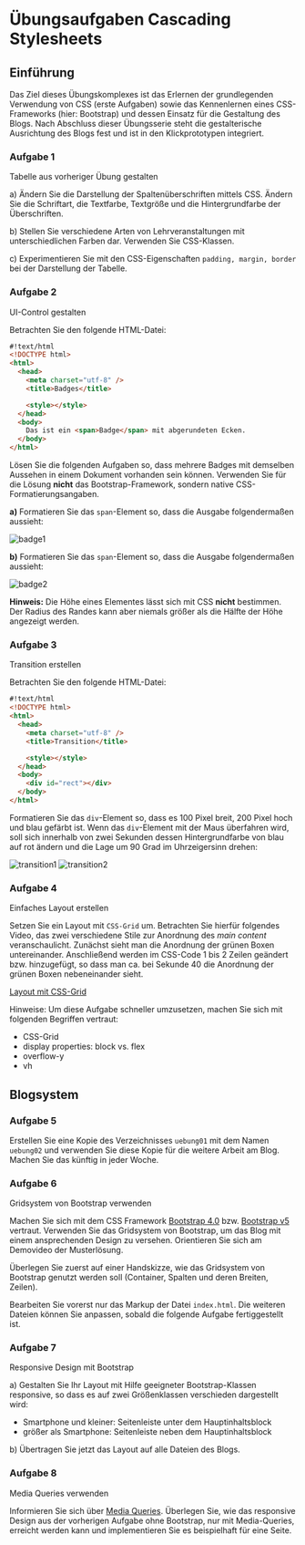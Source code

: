 # Übungsaufgaben Cascading Stylesheets

## Einführung

Das Ziel dieses Übungskomplexes ist das Erlernen der grundlegenden Verwendung von CSS (erste Aufgaben) sowie das Kennenlernen eines CSS-Frameworks (hier: Bootstrap) und dessen Einsatz für die Gestaltung des Blogs. Nach Abschluss dieser Übungsserie steht die gestalterische Ausrichtung des Blogs fest und ist in den Klickprototypen integriert.

### Aufgabe 1

Tabelle aus vorheriger Übung gestalten

a) Ändern Sie die Darstellung der Spaltenüberschriften mittels CSS. Ändern Sie die Schriftart, die Textfarbe, Textgröße und die Hintergrundfarbe der Überschriften.

b) Stellen Sie verschiedene Arten von Lehrveranstaltungen mit unterschiedlichen Farben dar.
Verwenden Sie CSS-Klassen.

c) Experimentieren Sie mit den CSS-Eigenschaften `padding, margin, border` bei der
Darstellung der Tabelle.

### Aufgabe 2

UI-Control gestalten

Betrachten Sie den folgende HTML-Datei:

```html
#!text/html
<!DOCTYPE html>
<html>
  <head>
    <meta charset="utf-8" />
    <title>Badges</title>

    <style></style>
  </head>
  <body>
    Das ist ein <span>Badge</span> mit abgerundeten Ecken.
  </body>
</html>
```

Lösen Sie die folgenden Aufgaben so, dass mehrere Badges mit demselben Aussehen in einem Dokument vorhanden sein können. Verwenden Sie für die Lösung **nicht** das Bootstrap-Framework, sondern native CSS-Formatierungsangaben.

**a)** Formatieren Sie das `span`-Element so, dass die Ausgabe folgendermaßen aussieht:

![badge1](uploads/f7b593069f3830d6c7cd9ec889f9f9ef/badge1.png)

**b)** Formatieren Sie das `span`-Element so, dass die Ausgabe folgendermaßen aussieht:

![badge2](uploads/f8f1c0407b9c5e681ebaf03ef982ea9e/badge2.png)

**Hinweis:** Die Höhe eines Elementes lässt sich mit CSS **nicht** bestimmen. Der Radius des Randes kann aber niemals größer als die Hälfte der Höhe angezeigt werden.

### Aufgabe 3

Transition erstellen

Betrachten Sie den folgende HTML-Datei:

```html
#!text/html
<!DOCTYPE html>
<html>
  <head>
    <meta charset="utf-8" />
    <title>Transition</title>

    <style></style>
  </head>
  <body>
    <div id="rect"></div>
  </body>
</html>
```

Formatieren Sie das `div`-Element so, dass es 100 Pixel breit, 200 Pixel hoch und blau gefärbt ist. Wenn das `div`-Element mit der Maus überfahren wird, soll sich innerhalb von zwei Sekunden dessen Hintergrundfarbe von blau auf rot ändern und die Lage um 90 Grad im Uhrzeigersinn drehen:

![transition1](uploads/437cf2fd73f389bd859ccfcd5ef1ce31/transition1.png)
![transition2](uploads/59b1b2d789364311648a66540f501f3a/transition2.png)

### Aufgabe 4

Einfaches Layout erstellen

Setzen Sie ein Layout mit `CSS-Grid` um. Betrachten Sie hierfür folgendes Video, das zwei verschiedene Stile zur Anordnung des _main content_ veranschaulicht. Zunächst sieht man die Anordnung der grünen Boxen untereinander. Anschließend werden im CSS-Code 1 bis 2 Zeilen geändert bzw. hinzugefügt, so dass man ca. bei Sekunde 40 die Anordnung der grünen Boxen nebeneinander sieht.

[Layout mit CSS-Grid](uploads/9ad63599e4123bfc50d8509b9255b33f/grid_block_flex.mp4)

Hinweise: Um diese Aufgabe schneller umzusetzen, machen Sie sich mit folgenden Begriffen vertraut:

- CSS-Grid
- display properties: block vs. flex
- overflow-y
- vh

## Blogsystem

### Aufgabe 5

Erstellen Sie eine Kopie des Verzeichnisses `uebung01` mit dem Namen `uebung02` und verwenden Sie diese Kopie für die weitere Arbeit am Blog. Machen Sie das künftig in jeder Woche.

### Aufgabe 6

Gridsystem von Bootstrap verwenden

Machen Sie sich mit dem CSS Framework [Bootstrap 4.0](https://getbootstrap.com/docs/4.0/getting-started/introduction/) bzw. [Bootstrap v5](https://getbootstrap.com/) vertraut. Verwenden Sie das Gridsystem von Bootstrap, um das Blog mit einem ansprechenden Design zu versehen. Orientieren Sie sich am Demovideo der Musterlösung.

Überlegen Sie zuerst auf einer Handskizze, wie das Gridsystem von Bootstrap genutzt werden soll (Container, Spalten und deren Breiten, Zeilen).

Bearbeiten Sie vorerst nur das Markup der Datei `index.html`. Die weiteren Dateien können Sie anpassen, sobald die folgende Aufgabe fertiggestellt ist.

### Aufgabe 7

Responsive Design mit Bootstrap

a) Gestalten Sie Ihr Layout mit Hilfe geeigneter Bootstrap-Klassen responsive, so dass es auf zwei Größenklassen verschieden dargestellt wird:

- Smartphone und kleiner: Seitenleiste unter dem Hauptinhaltsblock
- größer als Smartphone: Seitenleiste neben dem Hauptinhaltsblock

b) Übertragen Sie jetzt das Layout auf alle Dateien des Blogs.

### Aufgabe 8

Media Queries verwenden

Informieren Sie sich über [Media Queries]([https://www.w3schools.com/css/css3_mediaqueries.asp|). Überlegen Sie, wie das responsive Design aus der vorherigen Aufgabe ohne Bootstrap, nur mit Media-Queries, erreicht werden kann und implementieren Sie es beispielhaft für eine Seite.
